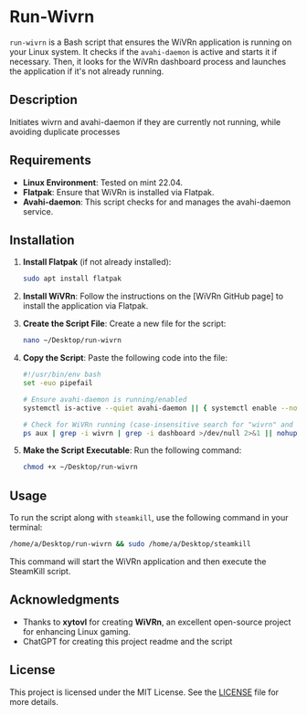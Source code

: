 # Run-Wivrn

`run-wivrn` is a Bash script that ensures the WiVRn application is running on your Linux system. It checks if the `avahi-daemon` is active and starts it if necessary. Then, it looks for the WiVRn dashboard process and launches the application if it's not already running.

## Description

Initiates wivrn and avahi-daemon if they are currently not running, while avoiding duplicate processes

## Requirements

- **Linux Environment**: Tested on mint 22.04.
- **Flatpak**: Ensure that WiVRn is installed via Flatpak.
- **Avahi-daemon**: This script checks for and manages the avahi-daemon service.

## Installation

1. **Install Flatpak** (if not already installed):
   ```bash
   sudo apt install flatpak
   ```

2. **Install WiVRn**:
   Follow the instructions on the [WiVRn GitHub page] to install the application via Flatpak.

3. **Create the Script File**:
   Create a new file for the script:
   ```bash
   nano ~/Desktop/run-wivrn
   ```

4. **Copy the Script**:
   Paste the following code into the file:

   ```bash
   #!/usr/bin/env bash
   set -euo pipefail

   # Ensure avahi-daemon is running/enabled
   systemctl is-active --quiet avahi-daemon || { systemctl enable --now avahi-daemon; }

   # Check for WiVRn running (case-insensitive search for "wivrn" and "dashboard") and start if not present
   ps aux | grep -i wivrn | grep -i dashboard >/dev/null 2>&1 || nohup flatpak run io.github.wivrn.wivrn >/dev/null 2>&1 &
   ```

5. **Make the Script Executable**:
   Run the following command:
   ```bash
   chmod +x ~/Desktop/run-wivrn
   ```

## Usage

To run the script along with `steamkill`, use the following command in your terminal:

```bash
/home/a/Desktop/run-wivrn && sudo /home/a/Desktop/steamkill
```

This command will start the WiVRn application and then execute the SteamKill script.

## Acknowledgments

- Thanks to **xytovl** for creating **WiVRn**, an excellent open-source project for enhancing Linux gaming.
- ChatGPT for creating this project readme and the script

## License

This project is licensed under the MIT License. See the [LICENSE](LICENSE) file for more details.

